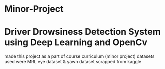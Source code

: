 # Minor-Project
# Driver Drowsiness Detection System using Deep Learning and OpenCv
made this project as a part of course curriculum (minor project)
datasets used were MRL eye dataset & yawn dataset scrapped from kaggle
